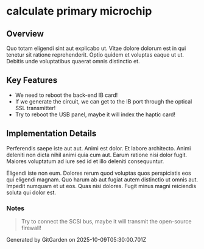 # calculate primary microchip

## Overview
Quo totam eligendi sint aut explicabo ut. Vitae dolore dolorum est in qui tenetur sit ratione reprehenderit. Optio quidem et voluptas eaque ut ut. Debitis unde voluptatibus quaerat omnis distinctio et.

## Key Features
- We need to reboot the back-end IB card!
- If we generate the circuit, we can get to the IB port through the optical SSL transmitter!
- Try to reboot the USB panel, maybe it will index the haptic card!

## Implementation Details
Perferendis saepe iste aut aut. Animi est dolor. Et labore architecto. Animi deleniti non dicta nihil animi quia cum aut. Earum ratione nisi dolor fugit. Maiores voluptatum ad iure sed id et illo deleniti consequuntur.
 Eligendi iste non eum. Dolores rerum quod voluptas quos perspiciatis eos qui eligendi magnam. Quo harum ab aut fugiat autem distinctio ut omnis aut. Impedit numquam et ut eos. Quas nisi dolores. Fugit minus magni reiciendis soluta qui dolor est.

### Notes
> Try to connect the SCSI bus, maybe it will transmit the open-source firewall!

Generated by GitGarden on 2025-10-09T05:30:00.701Z